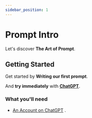 ```yaml
---
sidebar_position: 1
---
```


# Prompt Intro

Let's discover **The Art of Prompt**.

## Getting Started

Get started by **Writing our first prompt**.

And **try immediately** with **[ChatGPT](https://chat.openai.com)**.

### What you'll need

- [An Account on ChatGPT](https://chat.openai.comd/) .



